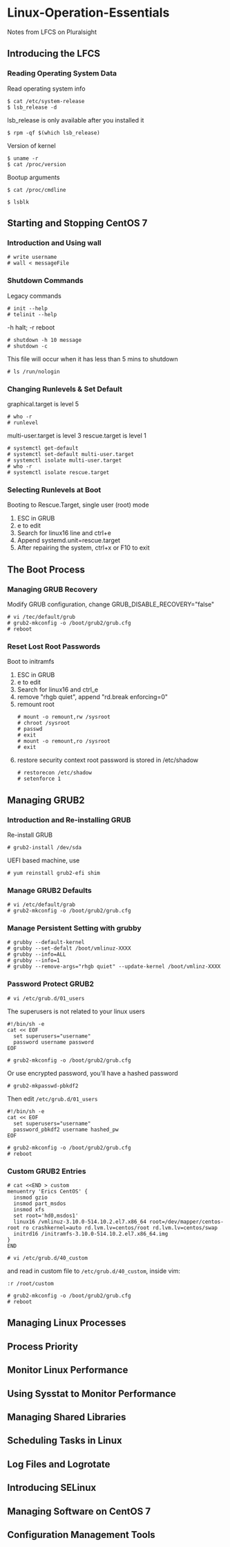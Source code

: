 # Linux-Operation-Essentials
Notes from LFCS on Pluralsight

## Introducing the LFCS
### Reading Operating System Data
Read operating system info
```
$ cat /etc/system-release
$ lsb_release -d
```

lsb_release is only available after you installed it
```
$ rpm -qf $(which lsb_release)
```

Version of kernel
```
$ uname -r
$ cat /proc/version
```

Bootup arguments
```
$ cat /proc/cmdline
```

```
$ lsblk
```

## Starting and Stopping CentOS 7
### Introduction and Using wall
```
# write username
# wall < messageFile
```

### Shutdown Commands
Legacy commands
```
# init --help
# telinit --help
```

-h halt; -r reboot
```
# shutdown -h 10 message
# shutdown -c
```

This file will occur when it has less than 5 mins to shutdown
```
# ls /run/nologin
```

### Changing Runlevels & Set Default
graphical.target is level 5
```
# who -r
# runlevel
```

multi-user.target is level 3
rescue.target is level 1
```
# systemctl get-default
# systemctl set-default multi-user.target
# systemctl isolate multi-user.target
# who -r
# systemctl isolate rescue.target
```

### Selecting Runlevels at Boot
Booting to Rescue.Target, single user (root) mode
  1. ESC in GRUB
  2. e to edit
  3. Search for linux16 line and ctrl+e
  4. Append systemd.unit=rescue.target
  5. After repairing the system, ctrl+x or F10 to exit

## The Boot Process
### Managing GRUB Recovery
Modify GRUB configuration, change GRUB_DISABLE_RECOVERY="false"
```
# vi /tec/default/grub
# grub2-mkconfig -o /boot/grub2/grub.cfg
# reboot
```

### Reset Lost Root Passwords
Boot to initramfs
  1. ESC in GRUB
  2. e to edit
  3. Search for linux16 and ctrl_e
  4. remove "rhgb quiet", append "rd.break enforcing=0"
  5. remount root
     ```
     # mount -o remount,rw /sysroot
     # chroot /sysroot
     # passwd
     # exit
     # mount -o remount,ro /sysroot
     # exit
     ```
  6. restore security context
     root password is stored in /etc/shadow
     ```
     # restorecon /etc/shadow
     # setenforce 1
     ```

## Managing GRUB2
### Introduction and Re-installing GRUB
Re-install GRUB
```
# grub2-install /dev/sda
```

UEFI based machine, use
```
# yum reinstall grub2-efi shim
```

### Manage GRUB2 Defaults
```
# vi /etc/default/grab
# grub2-mkconfig -o /boot/grub2/grub.cfg
```

### Manage Persistent Setting with grubby
```
# grubby --default-kernel
# grubby --set-defalt /boot/vmlinuz-XXXX
# grubby --info=ALL
# grubby --info=1
# grubby --remove-args="rhgb quiet" --update-kernel /boot/vmlinz-XXXX
```

### Password Protect GRUB2
```
# vi /etc/grub.d/01_users
```

The superusers is not related to your linux users
```
#!/bin/sh -e
cat << EOF
  set superusers="username"
  password username password
EOF
```

```
# grub2-mkconfig -o /boot/grub2/grub.cfg
```

Or use encrypted password, you'll have a hashed password
```
# grub2-mkpasswd-pbkdf2
```

Then edit `/etc/grub.d/01_users`
```
#!/bin/sh -e
cat << EOF
  set superusers="username"
  password_pbkdf2 username hashed_pw
EOF
```

```
# grub2-mkconfig -o /boot/grub2/grub.cfg
# reboot
```

### Custom GRUB2 Entries
```
# cat <<END > custom
menuentry 'Erics CentOS' {
  insmod gzio
  insmod part_msdos
  insmod xfs
  set root='hd0,msdos1'
  linux16 /vmlinuz-3.10.0-514.10.2.el7.x86_64 root=/dev/mapper/centos-root ro crashkernel=auto rd.lvm.lv=centos/root rd.lvm.lv=centos/swap
  initrd16 /initramfs-3.10.0-514.10.2.el7.x86_64.img
}
END
```

```
# vi /etc/grub.d/40_custom
```

and read in custom file to `/etc/grub.d/40_custom`, inside vim:
```
:r /root/custom
```

```
# grub2-mkconfig -o /boot/grub2/grub.cfg
# reboot
```

## Managing Linux Processes
## Process Priority
## Monitor Linux Performance
## Using Sysstat to Monitor Performance
## Managing Shared Libraries
## Scheduling Tasks in Linux
## Log Files and Logrotate
## Introducing SELinux
## Managing Software on CentOS 7
## Configuration Management Tools

